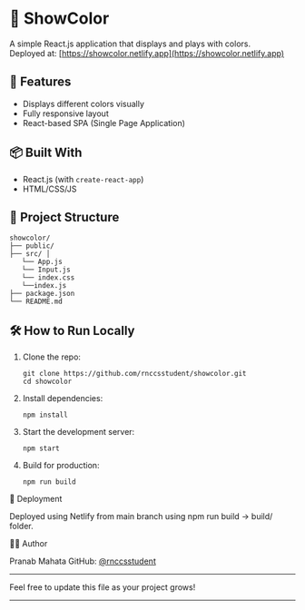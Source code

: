 # 🎨 ShowColor

A simple React.js application that displays and plays with colors.  
Deployed at: [https://showcolor.netlify.app](https://showcolor.netlify.app)

## 🚀 Features

- Displays different colors visually
- Fully responsive layout
- React-based SPA (Single Page Application)

## 📦 Built With

- React.js (with `create-react-app`)
- HTML/CSS/JS

## 📂 Project Structure

    showcolor/ 
    ├── public/ 
    ├── src/ │    
       └── App.js 
       └── Input.js
       └── index.css
       └──index.js
    ├── package.json 
    └── README.md

## 🛠 How to Run Locally

1. Clone the repo:
   
       git clone https://github.com/rnccsstudent/showcolor.git
       cd showcolor

2. Install dependencies:

       npm install


3. Start the development server:

       npm start


4. Build for production:

       npm run build



📡 Deployment

Deployed using Netlify from main branch using npm run build → build/ folder.

🧑‍💻 Author

Pranab Mahata
GitHub: 
[@rnccsstudent](https://github.com/rnccsstudent)


---

Feel free to update this file as your project grows!

---
